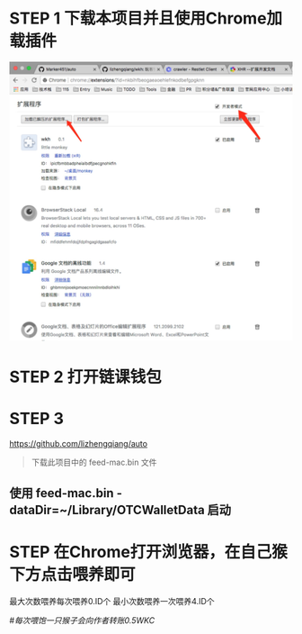 # STEP 1 下载本项目并且使用Chrome加载插件
![image](install.jpg)

# STEP 2 打开链课钱包

# STEP 3
https://github.com/lizhengqiang/auto
> 下载此项目中的 feed-mac.bin 文件

## 使用 feed-mac.bin -dataDir=~/Library/OTCWalletData 启动

# STEP 在Chrome打开浏览器，在自己猴下方点击喂养即可

最大次数喂养每次喂养0.ID个
最小次数喂养一次喂养4.ID个

#*每次喂饱一只猴子会向作者转账0.5WKC*

